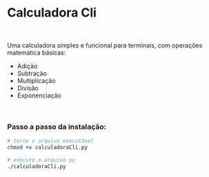 <div class="content">
  <h1>Calculadora Cli</h1>
  <br>
<p>Uma calculadora simples e funcional para terminais, com operações matemática básicas: 
  <ul> 
    <li>Adição</li> 
    <li>Subtração</li>
    <li>Multiplicação</li> 
    <li>Divisão</li> 
    <li>Exponenciação</li>
  </ul>
</p>
  <br>
  <h3>Passo a passo da instalação:</h3>
</div>

```sh
# torne o arquivo executável
chmod +x calculadoraCli.py

# execute o arquivo py
./calculadoraCli.py
```
